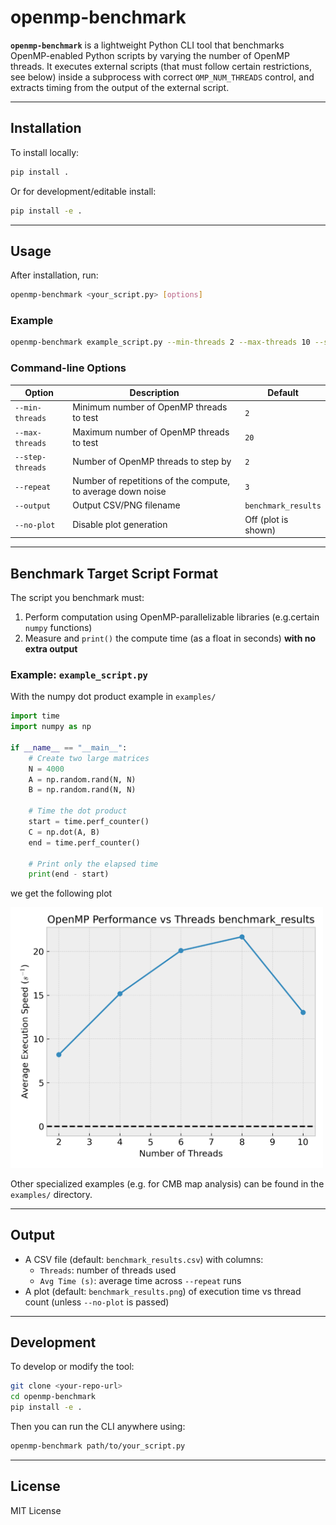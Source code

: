 # openmp-benchmark

**`openmp-benchmark`** is a lightweight Python CLI tool that benchmarks OpenMP-enabled Python scripts by varying the number of OpenMP threads. It executes external scripts (that must follow certain restrictions, see below) inside a subprocess with correct `OMP_NUM_THREADS` control, and extracts timing from the output of the external script.

---

## Installation

To install locally:

```bash
pip install .
```

Or for development/editable install:

```bash
pip install -e .
```

---

## Usage

After installation, run:

```bash
openmp-benchmark <your_script.py> [options]
```

### Example

```bash
openmp-benchmark example_script.py --min-threads 2 --max-threads 10 --step-threads 2 --repeat 5
```

### Command-line Options

| Option           | Description                                          | Default                                       |
|------------------|------------------------------------------------------|-----------------------------------------------|
| `--min-threads`  | Minimum number of OpenMP threads to test                                  | `2`                      |
| `--max-threads`  | Maximum number of OpenMP threads to test                                  | `20`                     |
| `--step-threads` | Number of OpenMP threads to step by                                       | `2`                      |
| `--repeat`       | Number of repetitions of the compute, to average down noise               | `3`                      |
| `--output`       | Output CSV/PNG filename                                                   | `benchmark_results`      |
| `--no-plot`      | Disable plot generation                                                   | Off (plot is shown)      |

---

## Benchmark Target Script Format

The script you benchmark must:

1. Perform computation using OpenMP-parallelizable libraries (e.g.certain `numpy` functions)
2. Measure and `print()` the compute time (as a float in seconds) **with no extra output**

### Example: `example_script.py`

With the numpy dot product example in `examples/`

```python
import time
import numpy as np

if __name__ == "__main__":
    # Create two large matrices
    N = 4000
    A = np.random.rand(N, N)
    B = np.random.rand(N, N)

    # Time the dot product
    start = time.perf_counter()
    C = np.dot(A, B)
    end = time.perf_counter()

    # Print only the elapsed time
    print(end - start)
```

we get the following plot

<img src="examples/benchmark_results.png" alt="Benchmark plot" width="500"/>

Other specialized examples (e.g. for CMB map analysis) can be found in the `examples/` directory.

---

## Output

- A CSV file (default: `benchmark_results.csv`) with columns:
  - `Threads`: number of threads used
  - `Avg Time (s)`: average time across `--repeat` runs  
- A plot (default: `benchmark_results.png`) of execution time vs thread count (unless `--no-plot` is passed)

---

## Development

To develop or modify the tool:

```bash
git clone <your-repo-url>
cd openmp-benchmark
pip install -e .
```

Then you can run the CLI anywhere using:

```bash
openmp-benchmark path/to/your_script.py
```

---

## License

MIT License
